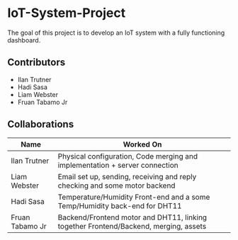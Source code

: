 # IoT-System-Project

The goal of this project is to develop an IoT system with a fully functioning dashboard.

## Contributors

- Ilan Trutner
- Hadi Sasa
- Liam Webster
- Fruan Tabamo Jr

## Collaborations

| Name            | Worked On                                                                   |
| --------------- | --------------------------------------------------------------------------- |
| Ilan Trutner    | Physical configuration, Code merging and implementation + server connection |
| Liam Webster    | Email set up, sending, receiving and reply checking and some motor backend  |
| Hadi Sasa       | Temperature/Humidity Front-end and a some Temp/Humidity back-end for DHT11  |
| Fruan Tabamo Jr | Backend/Frontend motor and DHT11, linking together Frontend/Backend, merging, assets|
